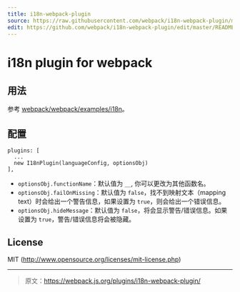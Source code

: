 ```yaml
---
title: i18n-webpack-plugin
source: https://raw.githubusercontent.com/webpack/i18n-webpack-plugin/master/README.md
edit: https://github.com/webpack/i18n-webpack-plugin/edit/master/README.md
---
```

# i18n plugin for webpack

## 用法

参考 [webpack/webpack/examples/i18n](https://github.com/webpack/webpack/tree/master/examples/i18n)。

## 配置

```
plugins: [
  ...
  new I18nPlugin(languageConfig, optionsObj)
],
```
 - `optionsObj.functionName`：默认值为 `__`, 你可以更改为其他函数名。
 - `optionsObj.failOnMissing`：默认值为 `false`，找不到映射文本（mapping text）时会给出一个警告信息，如果设置为 `true`，则会给出一个错误信息。
 - `optionsObj.hideMessage`：默认值为 `false`，将会显示警告/错误信息。如果设置为 `true`，警告/错误信息将会被隐藏。

## License

MIT (http://www.opensource.org/licenses/mit-license.php)

***

> 原文：https://webpack.js.org/plugins/i18n-webpack-plugin/
